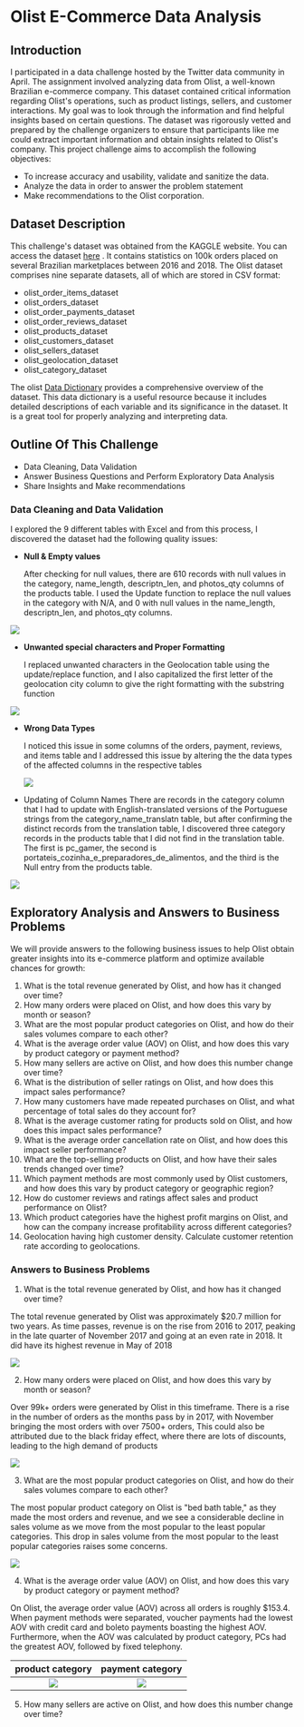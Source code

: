 # Olist E-Commerce Data Analysis


## Introduction
I participated in a data challenge hosted by the Twitter data community in April. The assignment involved analyzing data from Olist, a well-known Brazilian e-commerce company. This dataset contained critical information regarding Olist's operations, such as product listings, sellers, and customer interactions. My goal was to look through the information and find helpful insights based on certain questions. The dataset was rigorously vetted and prepared by the challenge organizers to ensure that participants like me could extract important information and obtain insights related to Olist's company. This project challenge aims to accomplish the following objectives:
- To increase accuracy and usability, validate and sanitize the data.
- Analyze the data in order to answer the problem statement 
- Make recommendations to the Olist corporation.

## Dataset Description
This challenge's dataset was obtained from the KAGGLE website. You can access the dataset [here](https://www.kaggle.com/datasets/olistbr/brazilian-ecommerce) . It contains statistics on 100k orders placed on several Brazilian marketplaces between 2016 and 2018. The Olist dataset comprises nine separate datasets, all of which are stored in CSV format:

- olist_order_items_dataset
- olist_orders_dataset
- olist_order_payments_dataset
- olist_order_reviews_dataset
- olist_products_dataset
- olist_customers_dataset
- olist_sellers_dataset
- olist_geolocation_dataset
- olist_category_dataset

The olist [Data Dictionary](https://github.com/EmmanuelOrunta/Data-Challenge/blob/main/Olist%20Data%20Dictionary.pdf) provides a comprehensive overview of the dataset. This data dictionary is a useful resource because it includes detailed descriptions of each variable and its significance in the dataset. It is a great tool for properly analyzing and interpreting data.

## Outline Of This Challenge

- Data Cleaning, Data Validation
- Answer Business Questions and Perform Exploratory Data Analysis
- Share Insights and Make recommendations

### Data Cleaning and Data Validation
I explored the 9 different tables with Excel and from this process, I discovered the dataset had the following quality issues:

- **Null & Empty values**
  
  After checking for null values, there are 610 records with null values in the category, name_length, descriptn_len, and photos_qty columns of the products table.
I used the Update function to replace the null values in the category with N/A, and 0 with null values in the name_length, descriptn_len, and photos_qty columns.

![](remove-null.png)

- **Unwanted special characters and Proper Formatting**
  
  I replaced unwanted characters in the Geolocation table using the update/replace function, and I also capitalized the first letter of the geolocation city column to give the right formatting with the substring function

![](replace-unwanted.png)

- **Wrong Data Types**

  I noticed this issue in some columns of the orders, payment, reviews, and items table and I addressed this issue by altering the the data types of the affected columns in the respective tables

  ![](change-datatypes.png)

- Updating of Column Names
  There are records in the category column that I had to update with English-translated versions of the Portuguese strings from the category_name_translatn table, but after confirming the distinct records from the translation table, I discovered three category records in the products table that I did not find in the translation table.
The first is pc_gamer, the second is portateis_cozinha_e_preparadores_de_alimentos, and the third is the Null entry from the products table.

![](update-records.png)




## Exploratory Analysis and Answers to Business Problems
We will provide answers to the following business issues to help Olist obtain greater insights into its e-commerce platform and optimize available chances for growth:
1. What is the total revenue generated by Olist, and how has it changed over time?
2. How many orders were placed on Olist, and how does this vary by month or season?
3. What are the most popular product categories on Olist, and how do their sales volumes compare to each other?
4. What is the average order value (AOV) on Olist, and how does this vary by product category or payment method?
5. How many sellers are active on Olist, and how does this number change over time?
6. What is the distribution of seller ratings on Olist, and how does this impact sales performance?
7. How many customers have made repeated purchases on Olist, and what percentage of total sales do they account for?
8. What is the average customer rating for products sold on Olist, and how does this impact sales performance?
9. What is the average order cancellation rate on Olist, and how does this impact seller performance?
10. What are the top-selling products on Olist, and how have their sales trends changed over time?
11. Which payment methods are most commonly used by Olist customers, and how does this vary by product category or geographic region?
12. How do customer reviews and ratings affect sales and product performance on Olist?
13. Which product categories have the highest profit margins on Olist, and how can the company increase profitability across different categories?
14. Geolocation having high customer density. Calculate customer retention rate according to geolocations.


### Answers to Business Problems
1. What is the total revenue generated by Olist, and how has it changed over time?

The total revenue generated by Olist was approximately $20.7 million for two years. As time passes, revenue is on the rise from 2016 to 2017, peaking in the late quarter of November 2017 and going at an even rate in 2018. It did have its highest revenue in May of 2018

![](question-1.png)


2. How many orders were placed on Olist, and how does this vary by month or season?

Over 99k+ orders were generated by Olist in this timeframe. There is a rise in the number of orders as the months pass by in 2017, with November bringing the most orders with over 7500+ orders, This could also be attributed due to the black friday effect, where there are lots of discounts, leading to the high demand of products

![](question-2.png)


3. What are the most popular product categories on Olist, and how do their sales volumes compare to each other?

The most popular product category on Olist is "bed bath table," as they made the most orders and revenue, and we see a considerable decline in sales volume as we move from the most popular to the least popular categories. This drop in sales volume from the most popular to the least popular categories raises some concerns.

![](question-4.png)

4. What is the average order value (AOV) on Olist, and how does this vary by product category or payment method?

On Olist, the average order value (AOV) across all orders is roughly $153.4. When payment methods were separated, voucher payments had the lowest AOV with credit card and boleto payments boasting the highest AOV. Furthermore, when the AOV was calculated by product category, PCs had the greatest AOV, followed by fixed telephony.


 product category             |   payment category
:----------------------------:|:------------------------: 
 ![](question-4a.png)         |    ![](question-4b.png)

5. How many sellers are active on Olist, and how does this number change over time?




